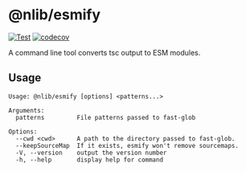 # @nlib/esmify

[![Test](https://github.com/nlibjs/esmify/actions/workflows/test.yml/badge.svg)](https://github.com/nlibjs/esmify/actions/workflows/test.yml)
[![codecov](https://codecov.io/gh/nlibjs/esmify/branch/master/graph/badge.svg)](https://codecov.io/gh/nlibjs/esmify)

A command line tool converts tsc output to ESM modules.

## Usage

```
Usage: @nlib/esmify [options] <patterns...>

Arguments:
  patterns         File patterns passed to fast-glob

Options:
  --cwd <cwd>      A path to the directory passed to fast-glob.
  --keepSourceMap  If it exists, esmify won't remove sourcemaps.
  -V, --version    output the version number
  -h, --help       display help for command
```
